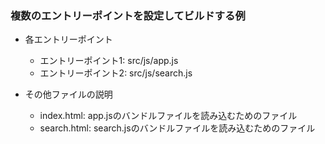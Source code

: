 ### 複数のエントリーポイントを設定してビルドする例

- 各エントリーポイント
    - エントリーポイント1: src/js/app.js
    - エントリーポイント2: src/js/search.js

- その他ファイルの説明
    - index.html: app.jsのバンドルファイルを読み込むためのファイル
    - search.html: search.jsのバンドルファイルを読み込むためのファイル
